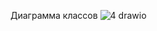 Диаграмма классов
![4 drawio](https://github.com/user-attachments/assets/e854aa67-82e8-45fc-b812-f6518ece17cf)
